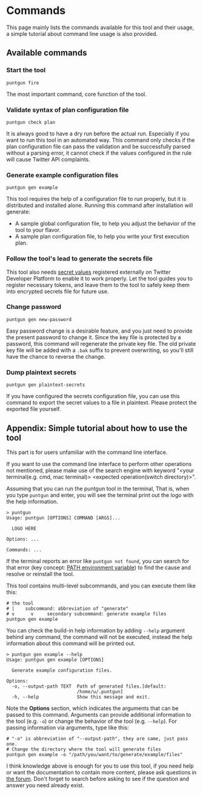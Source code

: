 # Commands

This page mainly lists the commands available for this tool and their usage,
a simple tutorial about command line usage is also provided.

## Available commands

### Start the tool

```shell
puntgun fire
```

The most important command, core function of the tool.

### Validate syntax of plan configuration file

```shell
puntgun check plan
```

It is always good to have a dry run before the actual run.
Especially if you want to run this tool in an automated way.
This command only checks if the plan configuration file can pass
the validation and be successfully parsed without a parsing error,
it cannot check if the values configured in the rule will cause Twitter API complaints.

### Generate example configuration files

```shell
puntgun gen example
```

This tool requires the help of a configuration file to run properly, but it is distributed and installed alone.
Running this command after installation will generate:

* A sample global configuration file, to help you adjust the behavior of the tool to your flavor.
* A sample plan configuration file, to help you write your first execution plan.

### Follow the tool's lead to generate the secrets file

This tool also needs [secret values](https://boholder.github.io/puntgun/configuration/tool-configuration/secrets)
registered externally on Twitter Developer Platform to enable it to work properly.
Let the tool guides you to register necessary tokens,
and leave them to the tool to safely keep them into encrypted secrets file for future use.

### Change password

```shell
puntgun gen new-password
```

Easy password change is a desirable feature, and you just need to provide the present password to change it.
Since the key file is protected by a password, this command will regenerate the private key file.
The old private key file will be added with a `.bak` suffix to prevent overwriting,
so you'll still have the chance to reverse the change.

### Dump plaintext secrets

```shell
puntgun gen plaintext-secrets
```

If you have configured the secrets configuration file,
you can use this command to export the secret values to a file in plaintext.
Please protect the exported file yourself.

## Appendix: Simple tutorial about how to use the tool

This part is for users unfamiliar with the command line interface.

If you want to use the command line interface to perform other operations not mentioned,
please make use of the search engine with keyword
"<your terminal(e.g. cmd, mac terminal)> <expected operation(switch directory)>".

Assuming that you can run the puntgun tool in the terminal, That is, when you type `puntgun` and enter,
you will see the terminal print out the logo with the help information.

```shell
> puntgun
Usage: puntgun [OPTIONS] COMMAND [ARGS]...

  LOGO HERE
  
Options: ...

Commands: ...
```

If the terminal reports an error like `puntgun not found`,
you can search for that error (key concept: [PATH environment variable](https://superuser.com/a/284351))
to find the cause and resolve or reinstall the tool.

This tool contains multi-level subcommands, and you can execute them like this:

```shell
# the tool
# |    subcommand: abbreviation of "generate" 
# v      v     secondary subcommand: generate example files
puntgun gen example
```

You can check the build-in help information by adding `--help` argument behind any command,
the command will not be executed, instead the help information about this command will be printed out.

```shell
> puntgun gen example --help
Usage: puntgun gen example [OPTIONS]   

  Generate example configuration files.

Options:
  -o, --output-path TEXT  Path of generated files.[default:
                          /home/u/.puntgun]
  -h, --help              Show this message and exit.
```

Note the **Options** section, which indicates the arguments that can be passed to this command.
Arguments can provide additional information to the tool (e.g. `-o`) or change the behavior of the tool (e.g. `--help`).
For passing information via arguments, type like this:

```shell
# "-o" is abbreviation of "--output-path", they are same, just pass one. 
# Change the directory where the tool will generate files
puntgun gen example -o "/path/you/want/to/generate/example/files"
```

I think knowledge above is enough for you to use this tool,
if you need help or want the documentation to contain more content,
please ask questions in [the forum](https://github.com/boholder/puntgun/discussions/categories/q-a).
Don't forget to search before asking to see if the question and answer you need already exist.